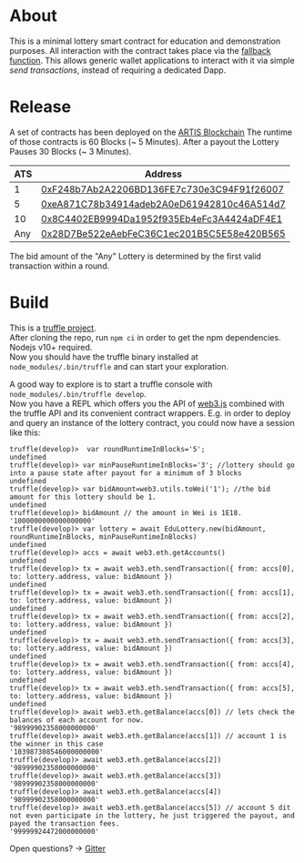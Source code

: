# About

This is a minimal lottery smart contract for education and demonstration purposes.
All interaction with the contract takes place via the [fallback function](https://solidity.readthedocs.io/en/latest/contracts.html#fallback-function). This allows generic wallet applications to interact with it via simple _send transactions_, instead of requiring a dedicated Dapp.

# Release

A set of contracts has been deployed on the [ARTIS Blockchain](https://www.artis.eco)
The runtime of those contracts is 60 Blocks (~ 5 Minutes). 
After a payout the Lottery Pauses 30 Blocks (~ 3 Minutes).  

| ATS | Address                                    |
|-----|--------------------------------------------|
| 1   | [0xF248b7Ab2A2206BD136FE7c730e3C94F91f26007](https://explorer.sigma1.artis.network/address/0xf248b7ab2a2206bd136fe7c730e3c94f91f26007/transactions) |
| 5   | [0xeA871C78b34914adeb2A0eD61942810c46A514d7](https://explorer.sigma1.artis.network/address/0xeA871C78b34914adeb2A0eD61942810c46A514d7/transactions) |
| 10  | [0x8C4402EB9994Da1952f935Eb4eFc3A4424aDF4E1](https://explorer.sigma1.artis.network/address/0x8C4402EB9994Da1952f935Eb4eFc3A4424aDF4E1/transactions) |
| Any | [0x28D7Be522eAebFeC36C1ec201B5C5E58e420B565](https://explorer.sigma1.artis.network/address/0x28D7Be522eAebFeC36C1ec201B5C5E58e420B565/transactions) |

The bid amount of the "Any" Lottery is determined by the first valid transaction within a round.

# Build

This is a [truffle project](https://truffleframework.com/docs/truffle/overview).  
After cloning the repo, run `npm ci` in order to get the npm dependencies. Nodejs v10+ required.  
Now you should have the truffle binary installed at `node_modules/.bin/truffle` and can start your exploration.

A good way to explore is to start a truffle console with `node_modules/.bin/truffle develop`.  
Now you have a REPL which offers you the API of [web3.js](https://web3js.readthedocs.io/en/1.0/index.html) combined with the truffle API and its convenient contract wrappers. E.g. in order to deploy and query an instance of the lottery contract, you could now have a session like this:
```
truffle(develop)>  var roundRuntimeInBlocks='5';
undefined
truffle(develop)> var minPauseRuntimeInBlocks='3'; //lottery should go into a pause state after payout for a minimum of 3 blocks
undefined
truffle(develop)> var bidAmount=web3.utils.toWei('1'); //the bid amount for this lottery should be 1.
undefined
truffle(develop)> bidAmount // the amount in Wei is 1E18.
'1000000000000000000'
truffle(develop)> var lottery = await EduLottery.new(bidAmount, roundRuntimeInBlocks, minPauseRuntimeInBlocks)
undefined
truffle(develop)> accs = await web3.eth.getAccounts()
undefined
truffle(develop)> tx = await web3.eth.sendTransaction({ from: accs[0], to: lottery.address, value: bidAmount })
undefined
truffle(develop)> tx = await web3.eth.sendTransaction({ from: accs[1], to: lottery.address, value: bidAmount })
undefined
truffle(develop)> tx = await web3.eth.sendTransaction({ from: accs[2], to: lottery.address, value: bidAmount })
undefined
truffle(develop)> tx = await web3.eth.sendTransaction({ from: accs[3], to: lottery.address, value: bidAmount })
undefined
truffle(develop)> tx = await web3.eth.sendTransaction({ from: accs[4], to: lottery.address, value: bidAmount })
undefined
truffle(develop)> tx = await web3.eth.sendTransaction({ from: accs[5], to: lottery.address, value: bidAmount })
undefined
truffle(develop)> await web3.eth.getBalance(accs[0]) // lets check the balances of each account for now.
'98999902358000000000'
truffle(develop)> await web3.eth.getBalance(accs[1]) // account 1 is the winner in this case
'103987308546000000000'
truffle(develop)> await web3.eth.getBalance(accs[2]) 
'98999902358000000000'
truffle(develop)> await web3.eth.getBalance(accs[3])
'98999902358000000000'
truffle(develop)> await web3.eth.getBalance(accs[4])
'98999902358000000000'
truffle(develop)> await web3.eth.getBalance(accs[5]) // account 5 dit not even participate in the lottery, he just triggered the payout, and payed the transaction fees.
'99999924472000000000'
```

Open questions? -> [Gitter](https://gitter.im/lab10-collective/Lobby)
